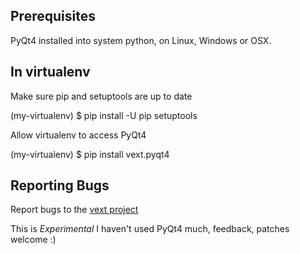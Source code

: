 Prerequisites
-------------
PyQt4 installed into system python, on Linux, Windows or OSX.

In virtualenv
-------------

Make sure pip and setuptools are up to date

(my-virtualenv) $ pip install -U pip setuptools

Allow virtualenv to access PyQt4

(my-virtualenv) $ pip install vext.pyqt4


Reporting Bugs
--------------

Report bugs to the [vext project](//github.com/stuaxo/vext/issues)


This is *Experimental* I haven't used PyQt4 much, feedback, patches welcome :)
